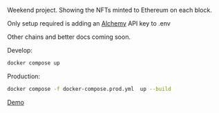 Weekend project. Showing the NFTs minted to Ethereum on each block.

Only setup required is adding an [Alchemy](https://alchemy.com/) API key to .env

Other chains and better docs coming soon.

Develop:

```bash
docker compose up
```

Production:

```bash
docker compose -f docker-compose.prod.yml  up --build
```

[Demo](https://blockshot.vercel.app/)
